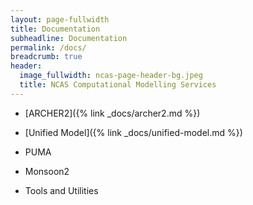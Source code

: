 ```yaml
---
layout: page-fullwidth
title: Documentation
subheadline: Documentation
permalink: /docs/
breadcrumb: true
header:
  image_fullwidth: ncas-page-header-bg.jpeg
  title: NCAS Computational Modelling Services
---
```


* [ARCHER2]({% link _docs/archer2.md %})

* [Unified Model]({% link _docs/unified-model.md %})

* PUMA

* Monsoon2

* Tools and Utilities

